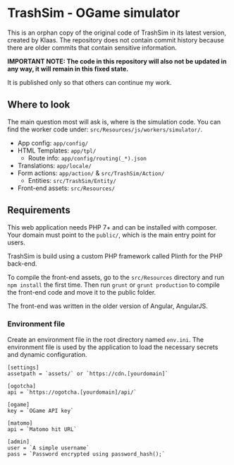 # TrashSim - OGame simulator

This is an orphan copy of the original code of TrashSim in its latest version, created by Klaas.
The repository does not contain commit history because there are older commits that contain sensitive information.

__IMPORTANT NOTE: The code in this repository will also not be updated in any way, it will remain in this fixed state.__

It is published only so that others can continue my work. 

## Where to look
The main question most will ask is, where is the simulation code.
You can find the worker code under: `src/Resources/js/workers/simulator/`.

* App config: `app/config/`
* HTML Templates: `app/tpl/`
  * Route info: `app/config/routing(_*).json`
* Translations: `app/locale/`
* Form actions: `app/action/` & `src/TrashSim/Action/`
  * Entities: `src/TrashSim/Entity/`
* Front-end assets: `src/Resources/`
  
## Requirements
This web application needs PHP 7+ and can be installed with composer.
Your domain must point to the `public/`, which is the main entry point for users.

TrashSim is build using a custom PHP framework called Plinth for the PHP back-end.

To compile the front-end assets, go to the `src/Resources` directory and run `npm install` the first time.
Then run `grunt` or `grunt production` to compile the front-end code and move it to the public folder.

The front-end was written in the older version of Angular, AngularJS.

### Environment file
Create an environment file in the root directory named `env.ini`.
The environment file is used by the application to load the necessary secrets and dynamic configuration.

```
[settings]  
assetpath = `assets/` or `https://cdn.[yourdomain]` 

[ogotcha]  
api = `https://ogotcha.[yourdomain]/api/`

[ogame]  
key = `OGame API key`

[matomo]  
api = `Matomo hit URL`

[admin]  
user = `A simple username`  
pass = `Password encrypted using password_hash();`
```